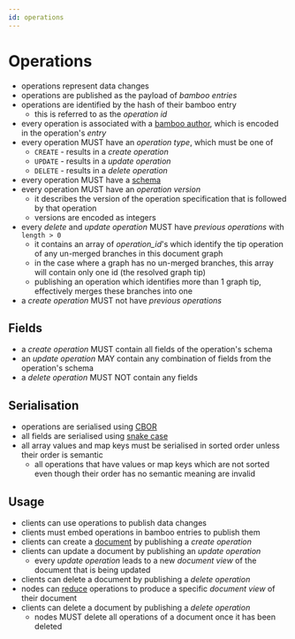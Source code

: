 ```yaml
---
id: operations
---
```


# Operations

- operations represent data changes
- operations are published as the payload of _bamboo entries_
- operations are identified by the hash of their bamboo entry
  - this is referred to as the _operation id_
- every operation is associated with a [bamboo author](/docs/writing-data/key-pairs), which is encoded in the operation's _entry_
- every operation MUST have an _operation type_, which must be one of
  - `CREATE` - results in a _create operation_
  - `UPDATE` - results in a _update operation_
  - `DELETE` - results in a _delete operation_
- every operation MUST have a [schema](/docs/writing-data/schemas)
- every operation MUST have an _operation version_
  - it describes the version of the operation specification that is followed by that operation
  - versions are encoded as integers
- every _delete_ and _update operation_ MUST have _previous operations_ with `length > 0`
  - it contains an array of _operation_id_'s which identify the tip operation of any un-merged branches in this document graph
  - in the case where a graph has no un-merged branches, this array will contain only one id (the resolved graph tip)
  - publishing an operation which identifies more than 1 graph tip, effectively merges these branches into one
- a _create operation_ MUST not have _previous operations_

## Fields

- a _create operation_ MUST contain all fields of the operation's schema
- an _update operation_ MAY contain any combination of fields from the operation's schema
- a _delete operation_ MUST NOT contain any fields

## Serialisation

- operations are serialised using [CBOR][cbor]
- all fields are serialised using [snake case][snake_case]
- all array values and map keys must be serialised in sorted order unless their order is semantic
  - all operations that have values or map keys which are not sorted even though their order has no semantic meaning are invalid

## Usage

- clients can use operations to publish data changes
- clients must embed operations in bamboo entries to publish them
- clients can create a [document](/docs/organising-data/documents#documents) by publishing a _create operation_
- clients can update a document by publishing an _update operation_
  - every _update operation_ leads to a new _document view_ of the document that is being updated
- clients can delete a document by publishing a _delete operation_
- nodes can [reduce](/docs/organising-data/reduction) operations to produce a specific _document view_ of their document
- clients can delete a document by publishing a _delete operation_ 
  - nodes MUST delete all operations of a document once it has been deleted

[cbor]: https://cbor.io/
[snake_case]: https://en.wikipedia.org/wiki/Snake_case
